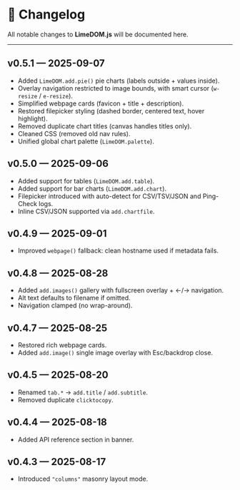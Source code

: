 # 📜 Changelog

All notable changes to **LimeDOM.js** will be documented here.

---

## v0.5.1 — 2025-09-07
- Added `LimeDOM.add.pie()` pie charts (labels outside + values inside).
- Overlay navigation restricted to image bounds, with smart cursor (`w-resize` / `e-resize`).
- Simplified webpage cards (favicon + title + description).
- Restored filepicker styling (dashed border, centered text, hover highlight).
- Removed duplicate chart titles (canvas handles titles only).
- Cleaned CSS (removed old nav rules).
- Unified global chart palette (`LimeDOM.palette`).

## v0.5.0 — 2025-09-06
- Added support for tables (`LimeDOM.add.table`).
- Added support for bar charts (`LimeDOM.add.chart`).
- Filepicker introduced with auto-detect for CSV/TSV/JSON and Ping-Check logs.
- Inline CSV/JSON supported via `add.chartfile`.

## v0.4.9 — 2025-09-01
- Improved `webpage()` fallback: clean hostname used if metadata fails.

## v0.4.8 — 2025-08-28
- Added `add.images()` gallery with fullscreen overlay + ←/→ navigation.
- Alt text defaults to filename if omitted.
- Navigation clamped (no wrap-around).

## v0.4.7 — 2025-08-25
- Restored rich webpage cards.
- Added `add.image()` single image overlay with Esc/backdrop close.

## v0.4.5 — 2025-08-20
- Renamed `tab.*` → `add.title` / `add.subtitle`.
- Removed duplicate `clicktocopy`.

## v0.4.4 — 2025-08-18
- Added API reference section in banner.

## v0.4.3 — 2025-08-17
- Introduced `"columns"` masonry layout mode.
